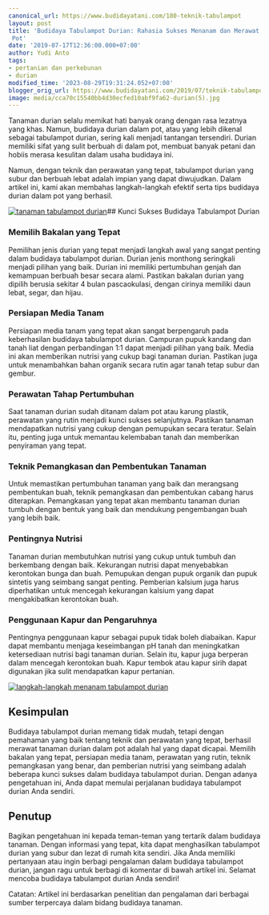 ```yaml
---
canonical_url: https://www.budidayatani.com/180-teknik-tabulampot
layout: post
title: 'Budidaya Tabulampot Durian: Rahasia Sukses Menanam dan Merawat Durian dalam
 Pot'
date: '2019-07-17T12:36:00.000+07:00'
author: Yudi Anto
tags:
- pertanian dan perkebunan
- durian
modified_time: '2023-08-29T19:31:24.052+07:00'
blogger_orig_url: https://www.budidayatani.com/2019/07/teknik-tabulampot-durian-pohon-pendek.html
image: media/cca70c15540bb4d30ecfed10abf9fa62-durian(5).jpg
---
```

Tanaman durian selalu memikat hati banyak orang dengan rasa lezatnya yang khas. Namun, budidaya durian dalam pot, atau yang lebih dikenal sebagai tabulampot durian, sering kali menjadi tantangan tersendiri. Durian memiliki sifat yang sulit berbuah di dalam pot, membuat banyak petani dan hobiis merasa kesulitan dalam usaha budidaya ini.

Namun, dengan teknik dan perawatan yang tepat, tabulampot durian yang subur dan berbuah lebat adalah impian yang dapat diwujudkan. Dalam artikel ini, kami akan membahas langkah-langkah efektif serta tips budidaya durian dalam pot yang berhasil.

[![tanaman tabulampot durian](https://blogger.googleusercontent.com/img/b/R29vZ2xl/AVvXsEgE5AdGCu4ZtfXqVn_TnMuZe5YQCdHS2ppgqAQ2MXkNrGFjPcgCukxbuUUzKD_6i-Q4KI0dxtAWlnCsJO-85o2zJm9K7lk28dD0VPzbcee0qZJqCvSAmO0heqw4B-Nks-a8dSyTYaM6-hcVp4hbVE4jzprVg9vXGB7g1mJtaLNnG2F1nUv8FoXQdty0TMHQ/w544-h640/durian(5).jpg "hasil budidaya tabulampot durian")](https://blogger.googleusercontent.com/img/b/R29vZ2xl/AVvXsEgE5AdGCu4ZtfXqVn_TnMuZe5YQCdHS2ppgqAQ2MXkNrGFjPcgCukxbuUUzKD_6i-Q4KI0dxtAWlnCsJO-85o2zJm9K7lk28dD0VPzbcee0qZJqCvSAmO0heqw4B-Nks-a8dSyTYaM6-hcVp4hbVE4jzprVg9vXGB7g1mJtaLNnG2F1nUv8FoXQdty0TMHQ/s1200/durian(5).jpg)## Kunci Sukses Budidaya Tabulampot Durian

### Memilih Bakalan yang Tepat

Pemilihan jenis durian yang tepat menjadi langkah awal yang sangat penting dalam budidaya tabulampot durian. Durian jenis monthong seringkali menjadi pilihan yang baik. Durian ini memiliki pertumbuhan genjah dan kemampuan berbuah besar secara alami. Pastikan bakalan durian yang dipilih berusia sekitar 4 bulan pascaokulasi, dengan cirinya memiliki daun lebat, segar, dan hijau.

### Persiapan Media Tanam

Persiapan media tanam yang tepat akan sangat berpengaruh pada keberhasilan budidaya tabulampot durian. Campuran pupuk kandang dan tanah liat dengan perbandingan 1:1 dapat menjadi pilihan yang baik. Media ini akan memberikan nutrisi yang cukup bagi tanaman durian. Pastikan juga untuk menambahkan bahan organik secara rutin agar tanah tetap subur dan gembur.

### Perawatan Tahap Pertumbuhan

Saat tanaman durian sudah ditanam dalam pot atau karung plastik, perawatan yang rutin menjadi kunci sukses selanjutnya. Pastikan tanaman mendapatkan nutrisi yang cukup dengan pemupukan secara teratur. Selain itu, penting juga untuk memantau kelembaban tanah dan memberikan penyiraman yang tepat.

### Teknik Pemangkasan dan Pembentukan Tanaman

Untuk memastikan pertumbuhan tanaman yang baik dan merangsang pembentukan buah, teknik pemangkasan dan pembentukan cabang harus diterapkan. Pemangkasan yang tepat akan membantu tanaman durian tumbuh dengan bentuk yang baik dan mendukung pengembangan buah yang lebih baik.

### Pentingnya Nutrisi

Tanaman durian membutuhkan nutrisi yang cukup untuk tumbuh dan berkembang dengan baik. Kekurangan nutrisi dapat menyebabkan kerontokan bunga dan buah. Pemupukan dengan pupuk organik dan pupuk sintetis yang seimbang sangat penting. Pemberian kalsium juga harus diperhatikan untuk mencegah kekurangan kalsium yang dapat mengakibatkan kerontokan buah.

### Penggunaan Kapur dan Pengaruhnya

Pentingnya penggunaan kapur sebagai pupuk tidak boleh diabaikan. Kapur dapat membantu menjaga keseimbangan pH tanah dan meningkatkan ketersediaan nutrisi bagi tanaman durian. Selain itu, kapur juga berperan dalam mencegah kerontokan buah. Kapur tembok atau kapur sirih dapat digunakan jika sulit mendapatkan kapur pertanian.

[![langkah-langkah menanam tabulampot durian](https://blogger.googleusercontent.com/img/b/R29vZ2xl/AVvXsEjp99tsZ2SfQAOvfY5WXby-ZTPh4tj6y8BlPHSysRI9SgM5Qt6ujlOPMcHjenbnd0N1Xcnaj8Oxz9jVaTud_sId4PHx3bVqpRtxWTFQg8SIIooQSLoPUD_5zQWtEK9oan3nWbPUk0eP8Xhve0giXAge8FE-S-icK0vqV5iMFbwRDBcLZBbkXzkj2_KpQSPe/w482-h640/tabulampot%20duren_451x600.jpg)](https://blogger.googleusercontent.com/img/b/R29vZ2xl/AVvXsEjp99tsZ2SfQAOvfY5WXby-ZTPh4tj6y8BlPHSysRI9SgM5Qt6ujlOPMcHjenbnd0N1Xcnaj8Oxz9jVaTud_sId4PHx3bVqpRtxWTFQg8SIIooQSLoPUD_5zQWtEK9oan3nWbPUk0eP8Xhve0giXAge8FE-S-icK0vqV5iMFbwRDBcLZBbkXzkj2_KpQSPe/s600/tabulampot%20duren_451x600.jpg)  
  


## Kesimpulan

Budidaya tabulampot durian memang tidak mudah, tetapi dengan pemahaman yang baik tentang teknik dan perawatan yang tepat, berhasil merawat tanaman durian dalam pot adalah hal yang dapat dicapai. Memilih bakalan yang tepat, persiapan media tanam, perawatan yang rutin, teknik pemangkasan yang benar, dan pemberian nutrisi yang seimbang adalah beberapa kunci sukses dalam budidaya tabulampot durian. Dengan adanya pengetahuan ini, Anda dapat memulai perjalanan budidaya tabulampot durian Anda sendiri.

## Penutup

Bagikan pengetahuan ini kepada teman-teman yang tertarik dalam budidaya tanaman. Dengan informasi yang tepat, kita dapat menghasilkan tabulampot durian yang subur dan lezat di rumah kita sendiri. Jika Anda memiliki pertanyaan atau ingin berbagi pengalaman dalam budidaya tabulampot durian, jangan ragu untuk berbagi di komentar di bawah artikel ini. Selamat mencoba budidaya tabulampot durian Anda sendiri!

Catatan: Artikel ini berdasarkan penelitian dan pengalaman dari berbagai sumber terpercaya dalam bidang budidaya tanaman.

